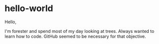 # hello-world

Hello,

I'm  forester and spend most of my day looking at trees. Always wanted to learn how to code. GitHub seemed to be necessary for that objective.
